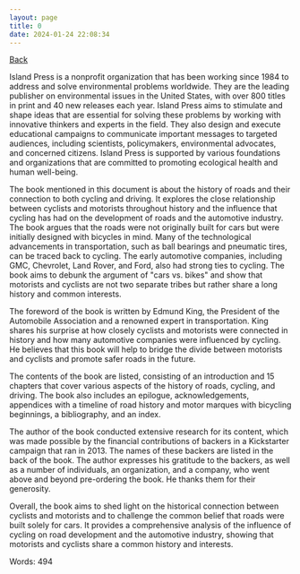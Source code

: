 ```yaml
---
layout: page
title: 0
date: 2024-01-24 22:08:34
---
```


[Back](./)


Island Press is a nonprofit organization that has been working since 1984 to address and solve environmental problems worldwide. They are the leading publisher on environmental issues in the United States, with over 800 titles in print and 40 new releases each year. Island Press aims to stimulate and shape ideas that are essential for solving these problems by working with innovative thinkers and experts in the field. They also design and execute educational campaigns to communicate important messages to targeted audiences, including scientists, policymakers, environmental advocates, and concerned citizens. Island Press is supported by various foundations and organizations that are committed to promoting ecological health and human well-being.

The book mentioned in this document is about the history of roads and their connection to both cycling and driving. It explores the close relationship between cyclists and motorists throughout history and the influence that cycling has had on the development of roads and the automotive industry. The book argues that the roads were not originally built for cars but were initially designed with bicycles in mind. Many of the technological advancements in transportation, such as ball bearings and pneumatic tires, can be traced back to cycling. The early automotive companies, including GMC, Chevrolet, Land Rover, and Ford, also had strong ties to cycling. The book aims to debunk the argument of "cars vs. bikes" and show that motorists and cyclists are not two separate tribes but rather share a long history and common interests.

The foreword of the book is written by Edmund King, the President of the Automobile Association and a renowned expert in transportation. King shares his surprise at how closely cyclists and motorists were connected in history and how many automotive companies were influenced by cycling. He believes that this book will help to bridge the divide between motorists and cyclists and promote safer roads in the future.

The contents of the book are listed, consisting of an introduction and 15 chapters that cover various aspects of the history of roads, cycling, and driving. The book also includes an epilogue, acknowledgements, appendices with a timeline of road history and motor marques with bicycling beginnings, a bibliography, and an index.

The author of the book conducted extensive research for its content, which was made possible by the financial contributions of backers in a Kickstarter campaign that ran in 2013. The names of these backers are listed in the back of the book. The author expresses his gratitude to the backers, as well as a number of individuals, an organization, and a company, who went above and beyond pre-ordering the book. He thanks them for their generosity.

Overall, the book aims to shed light on the historical connection between cyclists and motorists and to challenge the common belief that roads were built solely for cars. It provides a comprehensive analysis of the influence of cycling on road development and the automotive industry, showing that motorists and cyclists share a common history and interests.

Words: 494